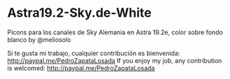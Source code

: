 # Astra19.2-Sky.de-White
Picons para los canales de Sky Alemania en Astra 19.2e, color sobre fondo blanco by @meliosolo

Si te gusta mi trabajo, cualquier contribución es bienvenida: http://paypal.me/PedroZapataLosada
If you enjoy my job, any contribution is welcomed: http://paypal.me/PedroZapataLosada
